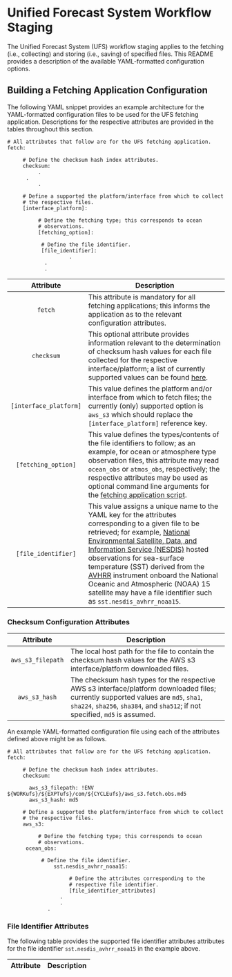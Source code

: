 # Unified Forecast System Workflow Staging

The Unified Forecast System (UFS) workflow staging applies to the
fetching (i.e., collecting) and storing (i.e., saving) of specified
files. This README provides a description of the available
YAML-formatted configuration options.

## Building a Fetching Application Configuration

The following YAML snippet provides an example architecture for the
YAML-formatted configuration files to be used for the UFS fetching
application. Descriptions for the respective attributes are provided
in the tables throughout this section.

~~~
# All attributes that follow are for the UFS fetching application.
fetch:

     # Define the checksum hash index attributes.
     checksum:
          .
	  .
          .

     # Define a supported the platform/interface from which to collect
     # the respective files.
     [interface_platform]:

          # Define the fetching type; this corresponds to ocean
          # observations.
          [fetching_option]:

	       # Define the file identifier.
	       [file_identifier]:
                    .
		    .
		    .
~~~

<div align="center">

| Attribute | Description |
| :-------------: | :-------------: |
| `fetch` | <div align="left">This attribute is mandatory for all fetching applications; this informs the application as to the relevant configuration attributes.</div> | 
| `checksum` | <div align="left">This optional attribute provides information relevant to the determination of checksum hash values for each file collected for the respective interface/platform; a list of currently supported values can be found [here](#checksum-configuration-attributes).</div> |
| `[interface_platform]` | <div align="left">This value defines the platform and/or interface from which to fetch files; the currently (only) supported option is `aws_s3` which should replace the `[interface_platform]` reference key.</div> |
| `[fetching_option]` | <div align="left">This value defines the types/contents of the file identifiers to follow; as an example, for ocean or atmosphere type observation files, this attribute may read `ocean_obs` or `atmos_obs`, respectively; the respective attributes may be used as optional command line arguments for the [fetching application script](https://github.com/HenryWinterbottom-NOAA/ufs_apps/blob/develop/scripts/exufs_fetch.py). </div> |
| `[file_identifier]` | <div align="left">This value assigns a unique name to the YAML key for the attributes corresponding to a given file to be retrieved; for example, [National Environmental Satellite, Data, and Information Service (NESDIS)](https://www.nesdis.noaa.gov/) hosted observations for sea-surface temperature (SST) derived from the [AVHRR](https://www.eumetsat.int/avhrr) instrument onboard the National Oceanic and Atmospheric (NOAA) 15 satellite may have a file identifier such as `sst.nesdis_avhrr_noaa15`. </div> | 

</div>

### Checksum Configuration Attributes

<div align="center">

| Attribute | Description |
| :-------------: | :-------------: |
| `aws_s3_filepath` | <div align="left">The local host path for the file to contain the checksum hash values for the AWS s3 interface/platform downloaded files.</div> |
| `aws_s3_hash` | <div align="left">The checksum hash types for the respective AWS s3 interface/platform downloaded files; currently supported values are `md5`, `sha1`, `sha224`, `sha256`, `sha384`, and `sha512`; if not specified, `md5` is assumed. |

</div>

An example YAML-formatted configuration file using each of the
attributes defined above might be as follows.

~~~
# All attributes that follow are for the UFS fetching application.
fetch:

     # Define the checksum hash index attributes.
     checksum:

       aws_s3_filepath: !ENV ${WORKufs}/${EXPTufs}/com/${CYCLEufs}/aws_s3.fetch.obs.md5     
       aws_s3_hash: md5
  
     # Define a supported the platform/interface from which to collect
     # the respective files.
     aws_s3:	 

          # Define the fetching type; this corresponds to ocean
          # observations.
	  ocean_obs:

	       # Define the file identifier.
               sst.nesdis_avhrr_noaa15:

                    # Define the attributes corresponding to the
                    # respective file identifier.
                    [file_identifier_attributes]
		         .
		         .
			 .
~~~

### File Identifier Attributes

The following table provides the supported file identifier attributes
attributes for the file identifier `sst.nesdis_avhrr_noaa15` in the
example above.

<div align="center">

| Attribute | Description |
| :-------------: | :-------------: |

</div>